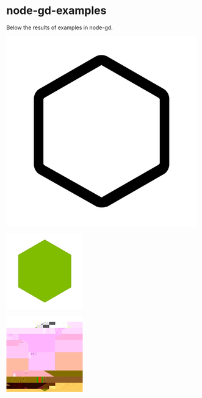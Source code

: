 # node-gd-examples

Below the results of examples in node-gd.

![node-gd logo animation](https://raw.githubusercontent.com/y-a-v-a/node-gd-examples/master/output/logo-anim.gif)

![node-gd hexagon](https://raw.githubusercontent.com/y-a-v-a/node-gd-examples/master/output/hexagon.jpg)

![node-gd glitch](https://raw.githubusercontent.com/y-a-v-a/node-gd-examples/master/output/glitch.jpg)
